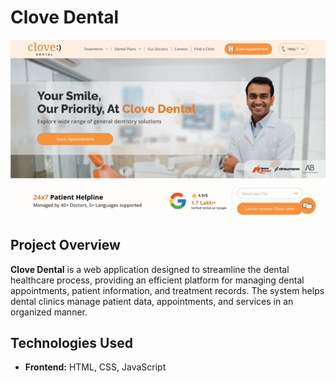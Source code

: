 # Clove Dental
![Demo](./demo.gif)

## Project Overview

**Clove Dental** is a web application designed to streamline the dental healthcare process, providing an efficient platform for managing dental appointments, patient information, and treatment records. The system helps dental clinics manage patient data, appointments, and services in an organized manner.

## Technologies Used
- **Frontend:** HTML, CSS, JavaScript

